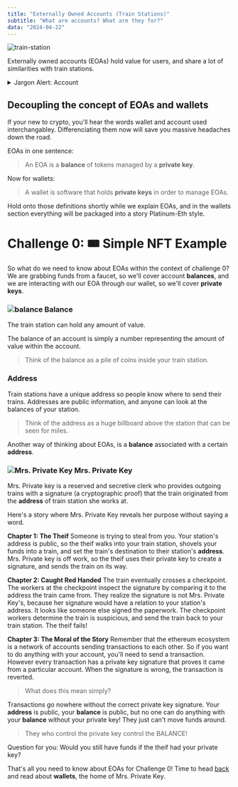 ```yaml
---
title: "Externally Owned Accounts (Train Stations)"
subtitle: "What are accounts? What are they for?"
data: "2024-04-22"
---
```


![train-station](/images/train-station.svg)

Externally owned accounts (EOAs) hold value for users, and share a lot of similarities
with train stations.

<details>
  <summary>Jargon Alert: Account</summary>

---

> Damn, I gave my private key to my brand new friend and now all my HarryPotterObamaSonic10Inu tokens in my **account** are gone!

**Q:** What **account** is this person referring to?

**A:** They are referring to their externally owned account (EOA).

Technically, there are two kinds of accounts: EOAs and smart contracts. However people use the term
**accounts** to refer to EOAs because its shorter, less technical, and more understood.

---

</details>

## Decoupling the concept of EOAs and wallets

If your new to crypto, you'll hear the words wallet and account used interchangabley. Differenciating
them now will save you massive headaches down the road.

EOAs in one sentence:

> An EOA is a **balance** of tokens managed by a **private key**.

Now for wallets:

> A wallet is software that holds **private keys** in order to manage EOAs.

Hold onto those definitions shortly while we explain EOAs, and in the wallets section everything will
be packaged into a story Platinum-Eth style.

# Challenge 0: 🎟 Simple NFT Example

So what do we need to know about EOAs within the context of challenge 0? We are grabbing funds from
a faucet, so we'll cover account **balances**, and we are interacting with our EOA through our wallet,
so we'll cover **private keys**.

### ![balance](/images/balance.svg) Balance

The train station can hold any amount of value.

The balance of an account is simply a number representing the amount of value within the account.

> Think of the balance as a pile of coins inside your train station.

### Address

Train stations have a unique address so people know where to send their trains. Addresses are
public information, and anyone can look at the balances of your station.

> Think of the address as a huge billboard above the station that can be seen for miles.

Another way of thinking about EOAs, is a **balance** associated with a certain **address**.

### ![Mrs. Private Key](/images/mrsPrivateKey.svg) Mrs. Private Key

Mrs. Private key is a reserved and secretive clerk who provides outgoing trains with a signature
(a cryptographic proof) that the train originated from the **address** of train station she works at.

Here's a story where Mrs. Private Key reveals her purpose without saying a word.

**Chapter 1: The Theif**
Someone is trying to steal from you. Your station's address is public, so the theif walks into your
train station, shovels your funds into a train, and set the train's destination to their
station's **address**. Mrs. Private key is off work, so the theif uses their private key to create a
signature, and sends the train on its way.

**Chapter 2: Caught Red Handed**
The train eventually crosses a checkpoint. The workers at the checkpoint inspect the signature by comparing it
to the address the train came from. They realize the signature is not Mrs. Private Key's, because her signature
would have a relation to your station's address. It looks like someone else signed the paperwork. The checkpoint
workers determine the train is suspicious, and send the train back to your train station. The theif fails!

**Chapter 3: The Moral of the Story**
Remember that the ethereum ecosystem is a network of accounts sending transactions to each other.
So if you want to do anything with your account, you'll need to send a transaction. However every
transaction has a private key signature that proves it came from a particular account. When the
signature is wrong, the transaction is reverted.

> What does this mean simply?

Transactions go nowhere without the correct private key signature. Your **address** is public, your **balance**
is public, but no one can do anything with your **balance** without your private key! They just can't move funds
around.

> They who control the private key control the BALANCE!

Question for you: Would you still have funds if the theif had your private key?

That's all you need to know about EOAs for Challenge 0! Time to head [back](/posts/2simpleNFT) and read about
**wallets**, the home of Mrs. Private Key.
